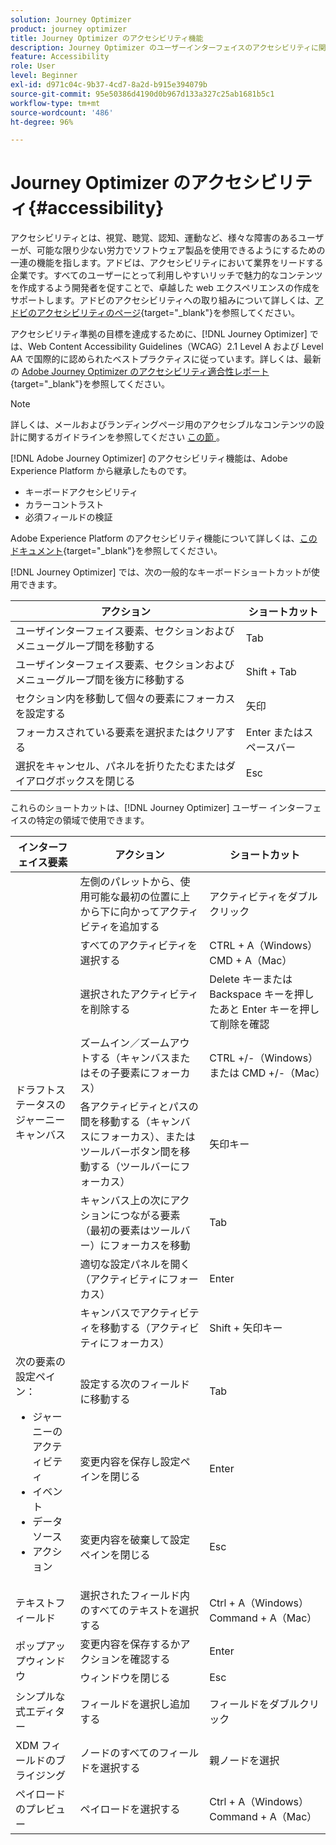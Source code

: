 ```yaml
---
solution: Journey Optimizer
product: journey optimizer
title: Journey Optimizer のアクセシビリティ機能
description: Journey Optimizer のユーザーインターフェイスのアクセシビリティに関する詳細情報
feature: Accessibility
role: User
level: Beginner
exl-id: d971c04c-9b37-4cd7-8a2d-b915e394079b
source-git-commit: 95e50386d4190d0b967d133a327c25ab1681b5c1
workflow-type: tm+mt
source-wordcount: '486'
ht-degree: 96%

---
```


# Journey Optimizer のアクセシビリティ{#accessibility}

アクセシビリティとは、視覚、聴覚、認知、運動など、様々な障害のあるユーザーが、可能な限り少ない労力でソフトウェア製品を使用できるようにするための一連の機能を指します。アドビは、アクセシビリティにおいて業界をリードする企業です。すべてのユーザーにとって利用しやすいリッチで魅力的なコンテンツを作成するよう開発者を促すことで、卓越した web エクスペリエンスの作成をサポートします。アドビのアクセシビリティへの取り組みについて詳しくは、[アドビのアクセシビリティのページ](https://www.adobe.com/accessibility.html){target="_blank"}を参照してください。

アクセシビリティ準拠の目標を達成するために、[!DNL Journey Optimizer] では、Web Content Accessibility Guidelines（WCAG）2.1 Level A および Level AA で国際的に認められたベストプラクティスに従っています。詳しくは、最新の [Adobe Journey Optimizer のアクセシビリティ適合性レポート](https://www.adobe.com/accessibility/compliance/adobe-journey-optimizer.html){target="_blank"}を参照してください。

>[!NOTE]
>
>詳しくは、メールおよびランディングページ用のアクセシブルなコンテンツの設計に関するガイドラインを参照してください [ この節 ](../email/accessible-content.md)。

[!DNL Adobe Journey Optimizer] のアクセシビリティ機能は、Adobe Experience Platform から継承したものです。

* キーボードアクセシビリティ
* カラーコントラスト
* 必須フィールドの検証

Adobe Experience Platform のアクセシビリティ機能について詳しくは、[このドキュメント](https://experienceleague.adobe.com/docs/experience-platform/accessibility/features.html?lang=ja){target="_blank"}を参照してください。

[!DNL Journey Optimizer] では、次の一般的なキーボードショートカットが使用できます。

| アクション | ショートカット |
| --- | --- |
| ユーザインターフェイス要素、セクションおよびメニューグループ間を移動する | Tab |
| ユーザインターフェイス要素、セクションおよびメニューグループ間を後方に移動する | Shift + Tab |
| セクション内を移動して個々の要素にフォーカスを設定する | 矢印 |
| フォーカスされている要素を選択またはクリアする | Enter またはスペースバー |
| 選択をキャンセル、パネルを折りたたむまたはダイアログボックスを閉じる | Esc |

これらのショートカットは、[!DNL Journey Optimizer] ユーザー インターフェイスの特定の領域で使用できます。

<table>
  <thead>
    <tr>
      <th>インターフェイス要素</th>
      <th>アクション</th>
      <th>ショートカット</th>
    </tr>
  </thead>
  <tr>
    <td rowspan="8">ドラフトステータスのジャーニーキャンバス</td>
    <td>左側のパレットから、使用可能な最初の位置に上から下に向かってアクティビティを追加する</td>
    <td>アクティビティをダブルクリック</td>
  </tr>
  <tr>
    <td>すべてのアクティビティを選択する</td>
    <td>CTRL + A（Windows）<br/>CMD + A（Mac）</td>
  </tr>
  <tr>
    <td>選択されたアクティビティを削除する</td>
    <td>Delete キーまたは Backspace キーを押したあと Enter キーを押して削除を確認</td>
  </tr>
  <tr>
    <td>ズームイン／ズームアウトする（キャンバスまたはその子要素にフォーカス）</td>
    <td>CTRL +/-（Windows）または CMD +/-（Mac）</td>
  </tr>  
  <tr>
    <td>各アクティビティとパスの間を移動する（キャンバスにフォーカス）、またはツールバーボタン間を移動する（ツールバーにフォーカス）</td>
    <td>矢印キー</td>
  </tr>   
  <tr>
    <td>キャンバス上の次にアクションにつながる要素（最初の要素はツールバー）にフォーカスを移動</td>
    <td>Tab</td>
  </tr>  
  <tr>
    <td>適切な設定パネルを開く（アクティビティにフォーカス）</td>
    <td>Enter</td>
  </tr>   
  <tr>
    <td>キャンバスでアクティビティを移動する（アクティビティにフォーカス）</td>
    <td>Shift + 矢印キー</td>
  </tr>  
  <tr>
  <td rowspan="3">
  次の要素の設定ペイン：
<ul>
  <li>ジャーニーのアクティビティ</li>
  <li>イベント</li>
  <li>データソース</li>
  <li>アクション</li>
</ul>
  </td>
    <td>設定する次のフィールドに移動する</td>
    <td>Tab</td>
  </tr>
  <tr>
    <td>変更内容を保存し設定ペインを閉じる</td>
    <td>Enter</td>
  </tr>
  <tr>
    <td>変更内容を破棄して設定ペインを閉じる</td>
    <td>Esc</td>
  </tr>
<!-- //Ajouter ce raccourci quand il marchera (actuellement, le raccourci Ctrl/Cmd+F du navigateur a priorité sur celui de AJO).//
  <tr>
    <td>Page with a search bar</td>
    <td>Select the search bar</td>
    <td>Ctrl/Command + F</td>
  </tr>
-->
  <tr>
    <td>テキストフィールド</td>
    <td>選択されたフィールド内のすべてのテキストを選択する</td>
    <td>Ctrl + A（Windows）<br/>Command + A（Mac）</td>
  </tr>
  <tr>
    <td rowspan="2">ポップアップウィンドウ</td>
    <td>変更内容を保存するかアクションを確認する</td>
    <td>Enter</td>
  </tr>
  <tr>
    <td>ウィンドウを閉じる</td>
    <td>Esc</td>
  </tr>
  <tr>
    <td>シンプルな式エディター</td>
    <td>フィールドを選択し追加する</td>
    <td>フィールドをダブルクリック</td>
  </tr>
  <tr>
    <td>XDM フィールドのブライジング</td>
    <td>ノードのすべてのフィールドを選択する</td>
    <td>親ノードを選択</td>
  </tr>
  <tr>
    <td>ペイロードのプレビュー</td>
    <td>ペイロードを選択する</td>
    <td>Ctrl + A（Windows）<br/>Command + A（Mac）</td>
  </tr>
</table>
